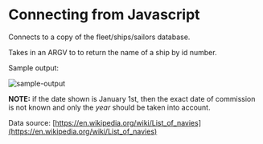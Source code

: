 # Connecting from Javascript

Connects to a copy of the fleet/ships/sailors database.

Takes in an ARGV to to return the name of a ship by id number.

Sample output:

![sample-output](http://www.onzo.ca/connect-with-pg/img/sample-output.png)

**NOTE:** if the date shown is January 1st, then the exact date of commission is not known and only the *year* should be taken into account.

Data source: [https://en.wikipedia.org/wiki/List_of_navies](https://en.wikipedia.org/wiki/List_of_navies)